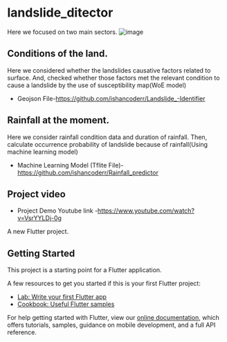 # landslide_ditector

Here we focused on two main sectors. ![image](https://user-images.githubusercontent.com/31079429/136734749-ba3f4501-2e15-4665-8407-b9dc4726fef6.png)


## Conditions of the land.

Here we considered whether the landslides causative factors related to surface. And,
checked whether those factors met the relevant condition to cause a landslide by the use of susceptibility map(WoE model)

- Geojson File-https://github.com/ishancoderr/Landslide_-Identifier
 
## Rainfall at the moment.

 Here we consider rainfall condition data and duration of rainfall. Then,
 calculate occurrence probability of landslide because of rainfall(Using machine learning model)

- Machine Learning Model (Tflite File)- https://github.com/ishancoderr/Rainfall_predictor

## Project video

- Project Demo Youtube link -https://www.youtube.com/watch?v=VsrYYLDj-0g



A new Flutter project.

## Getting Started

This project is a starting point for a Flutter application.

A few resources to get you started if this is your first Flutter project:

- [Lab: Write your first Flutter app](https://flutter.dev/docs/get-started/codelab)
- [Cookbook: Useful Flutter samples](https://flutter.dev/docs/cookbook)

For help getting started with Flutter, view our
[online documentation](https://flutter.dev/docs), which offers tutorials,
samples, guidance on mobile development, and a full API reference.
